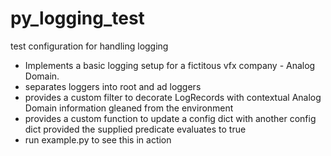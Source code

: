 # py_logging_test
test configuration for handling logging
- Implements a basic logging setup for a fictitous vfx company - Analog Domain. 
- separates loggers into root and ad loggers
- provides a custom filter to decorate LogRecords with contextual Analog Domain information gleaned from the environment
- provides a custom function to update a config dict with another config dict provided the supplied predicate evaluates to true
- run example.py to see this in action
